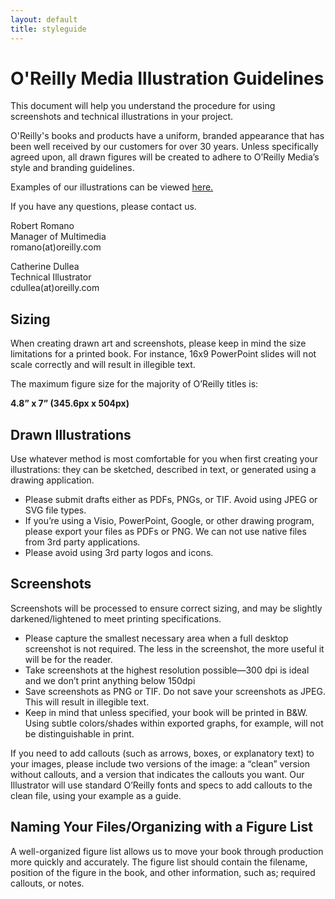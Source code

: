 ```yaml
---
layout: default
title: styleguide
---
```

# O'Reilly Media Illustration Guidelines

This document will help you understand the procedure for using screenshots and technical illustrations in your project.

O'Reilly's books and products have a uniform, branded appearance that has been well received by our customers for over 30 years. Unless specifically agreed upon, all drawn figures will be created to adhere to O’Reilly Media’s style and branding guidelines.

Examples of our illustrations can be viewed [here.](https://github.com/oreillymedia/production-resources/blob/gh-pages/illustrations/orm_illustration_examples.png)

If you have any questions, please contact us.


Robert Romano<br>
Manager of Multimedia<br>
romano(at)oreilly.com<br>


Catherine Dullea<br>
Technical Illustrator<br>
cdullea(at)oreilly.com<br>

## Sizing

When creating drawn art and screenshots, please keep in mind the size limitations for a printed book. For instance, 16x9 PowerPoint slides will not scale correctly and will result in illegible text.

The maximum figure size for the majority of O’Reilly titles is:

**4.8” x 7”  (345.6px x 504px)**


## Drawn Illustrations
Use whatever method is most comfortable for you when first creating your illustrations: they can be sketched, described in text, or generated using a drawing application.

* Please submit drafts either as PDFs, PNGs, or TIF. Avoid using JPEG or SVG file types. 
* If you’re using a Visio, PowerPoint, Google, or other drawing program, please export your files as PDFs or PNG. We can not use native files from 3rd party applications.
* Please avoid using 3rd party logos and icons.

## Screenshots

Screenshots will be processed to ensure correct sizing, and may be slightly darkened/lightened to meet printing specifications.

* Please capture the smallest necessary area when a full desktop screenshot is not required. The less in the screenshot, the more useful it will be for the reader.
* Take screenshots at the highest resolution possible—300 dpi is ideal and we don’t print anything below 150dpi
* Save screenshots as PNG or TIF. Do not save your screenshots as JPEG. This will result in illegible text.
* Keep in mind that unless specified, your book will be printed in B&W. Using subtle colors/shades within exported graphs, for example, will not be distinguishable in print.

If you need to add callouts (such as arrows, boxes, or explanatory text) to your images, please include two versions of the image: a “clean” version without callouts, and a
version that indicates the callouts you want. Our Illustrator will use standard O’Reilly fonts and specs to add callouts to the clean file, using your example as a guide.

## Naming Your Files/Organizing with a Figure List

A well-organized figure list allows us to move your book through production more quickly and accurately. The figure list should contain the filename, position of the figure in the book, and other information, such as; required callouts, or notes.








